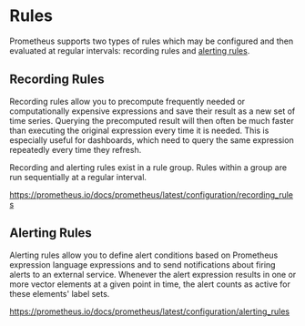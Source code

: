 # Rules

Prometheus supports two types of rules which may be configured and then evaluated at regular intervals: recording rules and [alerting rules](https://prometheus.io/docs/prometheus/latest/configuration/alerting_rules/).

## Recording Rules

Recording rules allow you to precompute frequently needed or computationally expensive expressions and save their result as a new set of time series. Querying the precomputed result will then often be much faster than executing the original expression every time it is needed. This is especially useful for dashboards, which need to query the same expression repeatedly every time they refresh.

Recording and alerting rules exist in a rule group. Rules within a group are run sequentially at a regular interval.

<https://prometheus.io/docs/prometheus/latest/configuration/recording_rules>

## Alerting Rules

Alerting rules allow you to define alert conditions based on Prometheus expression language expressions and to send notifications about firing alerts to an external service. Whenever the alert expression results in one or more vector elements at a given point in time, the alert counts as active for these elements' label sets.

<https://prometheus.io/docs/prometheus/latest/configuration/alerting_rules>
